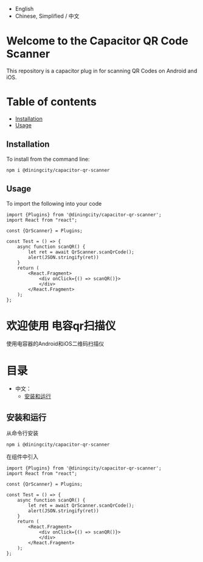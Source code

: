 - English
- Chinese, Simplified / 中文

# Welcome to the Capacitor QR Code Scanner

This repository is a capacitor plug in for scanning QR Codes on Android and iOS.

# Table of contents

- [Installation](#Installation)
- [Usage](#Usage)

## Installation

To install from the command line:

````shell
npm i @diningcity/capacitor-qr-scanner
````

## Usage

To import the following into your code

````react
import {Plugins} from '@diningcity/capacitor-qr-scanner';
import React from "react";

const {QrScanner} = Plugins;

const Test = () => {
    async function scanQR() {
        let ret = await QrScanner.scanQrCode();
        alert(JSON.stringify(ret))
    }
    return (
        <React.Fragment>
            <div onClick={() => scanQR()}>
            </div>
        </React.Fragment>
    );
};

````

# 欢迎使用 电容qr扫描仪
使用电容器的Android和iOS二维码扫描仪
# 目录
- 中文：
  - [安装和运行](https://github.com/diningcity-group/capacitor-qr-scanner/blob/main/README.md#安装和运行)

## 安装和运行
从命令行安装
````shell
npm i @diningcity/capacitor-qr-scanner
````

在组件中引入
````react
import {Plugins} from '@diningcity/capacitor-qr-scanner';
import React from "react";

const {QrScanner} = Plugins;

const Test = () => {
    async function scanQR() {
        let ret = await QrScanner.scanQrCode();
        alert(JSON.stringify(ret))
    }
    return (
        <React.Fragment>
            <div onClick={() => scanQR()}>
            </div>
        </React.Fragment>
    );
};

````
